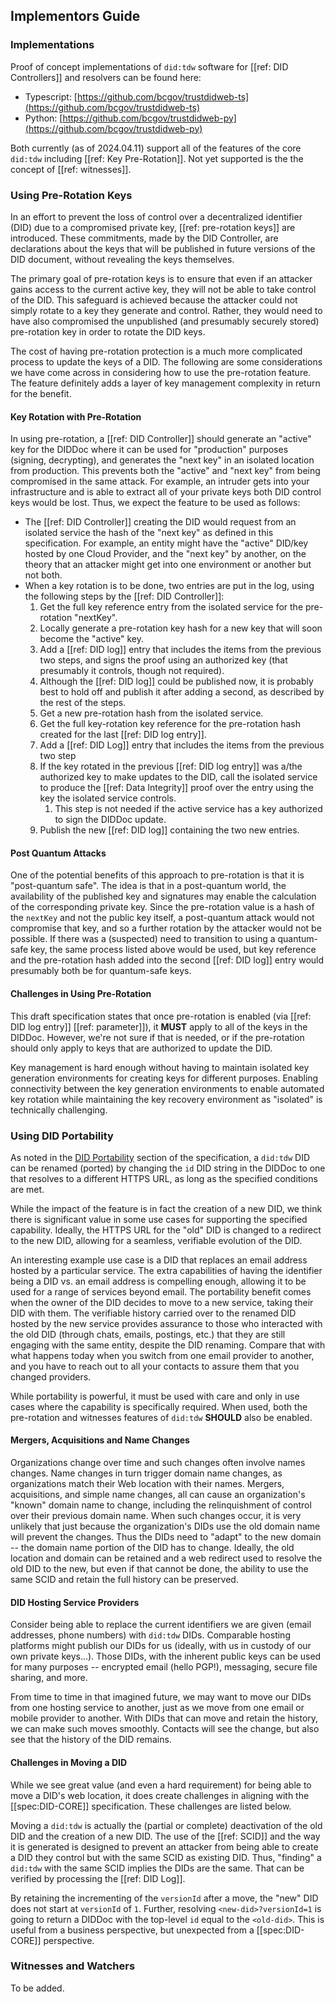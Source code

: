 ## Implementors Guide

### Implementations

Proof of concept implementations of `did:tdw` software for [[ref: DID Controllers]] and resolvers can be found here:

- Typescript: [https://github.com/bcgov/trustdidweb-ts](https://github.com/bcgov/trustdidweb-ts)
- Python: [https://github.com/bcgov/trustdidweb-py](https://github.com/bcgov/trustdidweb-py)

Both currently (as of 2024.04.11) support all of the features of the core `did:tdw` including [[ref:  Key Pre-Rotation]]. Not yet supported is the the concept of [[ref: witnesses]].

### Using Pre-Rotation Keys

In an effort to prevent the loss of control over a decentralized identifier (DID) due to a compromised private key, [[ref: pre-rotation keys]] are introduced. These commitments, made by the DID Controller, are declarations about the keys that will be published in future versions of the DID document, without revealing the keys themselves.

The primary goal of pre-rotation keys is to ensure that even if an attacker
gains access to the current active key, they will not be able to take control of
the DID. This safeguard is achieved because the attacker could not simply rotate to
a key they generate and control. Rather, they would need to have also
compromised the unpublished (and presumably securely stored) pre-rotation key in
order to rotate the DID keys.

The cost of having pre-rotation protection is a much more complicated process to update
the keys of a DID. The following are some considerations we have come across in
considering how to use the pre-rotation feature. The feature definitely adds a
layer of key management complexity in return for the benefit.

#### Key Rotation with Pre-Rotation

In using pre-rotation, a [[ref: DID Controller]] should generate an "active" key
for the DIDDoc where it can be used for "production" purposes (signing,
decrypting), and generates the "next key" in an isolated location from
production. This prevents both the "active" and "next key" from being compromised in the
same attack. For example, an intruder gets into your infrastructure and is able to extract all of your
private keys both DID control keys would be lost. Thus, we expect the feature to be used as follows:

- The [[ref: DID Controller]] creating the DID would request from an isolated
  service the hash of the "next key" as defined in this specification. For
  example, an entity might have the "active" DID/key hosted by one Cloud
  Provider, and the "next key" by another, on the theory that an attacker might
  get into one environment or another but not both.
- When a key rotation is to be done, two entries are put in the log, using the following steps by the [[ref: DID Controller]]:
  1. Get the full key reference entry from the isolated service for the pre-rotation "nextKey".
  2. Locally generate a pre-rotation key hash for a new key that will soon become the "active" key.
  3. Add a [[ref: DID log]] entry that includes the items from the previous two steps, and signs the proof using an authorized key (that presumably it controls, though not required).
    1. Although the [[ref: DID log]] could be published now, it is probably best to hold off and publish it after adding a second, as described by the rest of the steps.
  4. Get a new pre-rotation hash from the isolated service.
  5. Get the full key-rotation key reference for the pre-rotation hash created for the last [[ref: DID log entry]].
  6. Add a [[ref: DID Log]] entry that includes the items from the previous two step
  7. If the key rotated in the previous [[ref: DID log entry]] was a/the
     authorized key to make updates to the DID, call the isolated service to produce
     the [[ref: Data Integrity]] proof over the entry using the key the isolated
     service controls.
     1. This step is not needed if the active service has a key authorized to sign the DIDDoc update.
  8. Publish the new [[ref: DID log]] containing the two new entries.

#### Post Quantum Attacks

One of the potential benefits of this approach to pre-rotation is that it is
"post-quantum safe". The idea is that in a post-quantum world, the availability
of the published key and signatures may enable the calculation of the
corresponding private key. Since the pre-rotation value is a hash of the
`nextKey` and not the public key itself, a post-quantum attack would not
compromise that key, and so a further rotation by the attacker would not be
possible. If there was a (suspected) need to transition to using a quantum-safe
key, the same process listed above would be used, but key reference and the
pre-rotation hash added into the second [[ref: DID log]] entry would presumably
both be for quantum-safe keys.

#### Challenges in Using Pre-Rotation

This draft specification states that once pre-rotation is enabled (via [[ref:
DID log entry]] [[ref: parameter]]), it **MUST** apply to all of the keys in the
DIDDoc. However, we're not sure if that is needed, or if the pre-rotation should
only apply to keys that are authorized to update the DID.

Key management is hard enough without having to maintain isolated key generation
environments for creating keys for different purposes. Enabling connectivity between
the key generation environments to enable automated key rotation while maintaining the
key recovery environment as "isolated" is technically challenging.

### Using DID Portability

As noted in the [DID Portability](#did-portability) section of the
specification, a `did:tdw` DID can be renamed (ported) by changing the `id` DID string in
the DIDDoc to one that resolves to a different HTTPS URL, as long as the
specified conditions are met.

While the impact of the feature is in fact the creation of a new DID, we think
there is significant value in some use cases for supporting the specified
capability. Ideally, the HTTPS URL for the "old" DID is changed to a redirect to
the new DID, allowing for a seamless, verifiable evolution of the DID.

An interesting example use case is a DID that replaces an email address hosted
by a particular service. The extra capabilities of having the identifier being a
DID vs. an email address is compelling enough, allowing it to be used for a
range of services beyond email. The portability benefit comes when the owner of
the DID decides to move to a new service, taking their DID with them. The
verifiable history carried over to the renamed DID hosted by the new service
provides assurance to those who interacted with the old DID (through chats,
emails, postings, etc.) that they are still engaging with the same entity,
despite the DID renaming. Compare that with what happens today when you switch
from one email provider to another, and you have to reach out to all your
contacts to assure them that you changed providers.

While portability is powerful, it must be used with care and only in use
cases where the capability is specifically required. When used, both the
pre-rotation and witnesses features of `did:tdw` **SHOULD** also be enabled.

#### Mergers, Acquisitions and Name Changes

Organizations change over time and such changes often involve names changes.
Name changes in turn trigger domain name changes, as organizations match their
Web location with their names. Mergers, acquisitions, and simple name changes,
all can cause an organization's "known" domain name to change, including the
relinquishment of control over their previous domain name. When such changes
occur, it is very unlikely that just because the organization's DIDs use the old
domain name will prevent the changes. Thus the DIDs need to "adapt" to the new
domain -- the domain name portion of the DID has to change. Ideally, the old
location and domain can be retained and a web redirect used to resolve the old
DID to the new, but even if that cannot be done, the ability to use the same
SCID and retain the full history can be preserved.

#### DID Hosting Service Providers

Consider being able to replace the current identifiers we are given (email
addresses, phone numbers) with `did:tdw` DIDs. Comparable hosting platforms
might publish our DIDs for us (ideally, with us in custody of our own private
keys...). Those DIDs, with the inherent public keys can be used for many
purposes -- encrypted email (hello PGP!), messaging, secure file sharing, and
more.

From time to time in that imagined future, we may want to move our DIDs
from one hosting service to another, just as we move from one email or mobile
provider to another. With DIDs that can move and retain the history, we can make
such moves smoothly. Contacts will see the change, but also see that the history
of the DID remains.

#### Challenges in Moving a DID

While we see great value (and even a hard requirement) for being able to move a
DID's web location, it does create challenges in aligning with the
[[spec:DID-CORE]] specification. These challenges are listed below.

Moving a `did:tdw` is actually the (partial or complete) deactivation of the old
DID and the creation of a new DID. The use of the [[ref: SCID]] and the way it
is generated is designed to prevent an attacker from being able to create a DID
they control but with the same SCID as existing DID. Thus, "finding" a `did:tdw`
with the same SCID implies the DIDs are the same. That can be verified by
processing the [[ref: DID Log]].

By retaining the incrementing of the `versionId` after a move, the "new" DID
does not start at `versionId` of `1`. Further, resolving `<new-did>?versionId=1`
is going to return a DIDDoc with the top-level `id` equal to the `<old-did>`.
This is useful from a business perspective, but unexpected from a
[[spec:DID-CORE]] perspective.

### Witnesses and Watchers

To be added.
